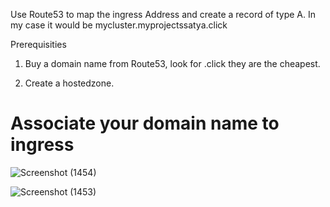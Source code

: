 Use Route53 to map the ingress Address and create a record of type A. In my case it would be mycluster.myprojectssatya.click

Prerequisities


1) Buy a domain name from Route53, look for .click they are the cheapest.

2) Create a hostedzone.
   
# Associate your domain name to ingress

![Screenshot (1454)](https://github.com/satya19977/Event-Management-System-Using-Kubernetes/assets/108000447/6ea4df55-909e-4b24-9e99-e0b6e2f12d3a)


![Screenshot (1453)](https://github.com/satya19977/Event-Management-System-Using-Kubernetes/assets/108000447/0fec2269-33d2-4986-8e2d-2d01364e9f36)

